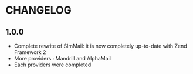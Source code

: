 # CHANGELOG

## 1.0.0

- Complete rewrite of SlmMail: it is now completely up-to-date with Zend Framework 2
- More providers : Mandrill and AlphaMail
- Each providers were completed
